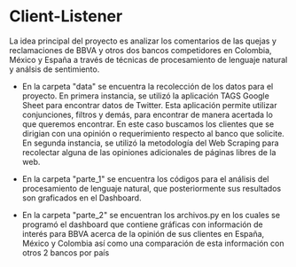 # Client-Listener

La idea principal del proyecto es analizar los comentarios de las quejas y reclamaciones de BBVA y otros dos bancos competidores en Colombia, México y España a través de técnicas de procesamiento de lenguaje natural y análsis de sentimiento.

- En la carpeta "data" se encuentra la recolección de los datos para el proyecto. En  primera instancia, se utilizó la aplicación TAGS Google Sheet para encontrar datos de Twitter. Esta aplicación permite utilizar conjunciones, filtros y demás, para encontrar de manera acertada lo que queremos encontrar. En este caso buscamos los clientes que se dirigian con una opinión o requerimiento respecto al banco que solicite. En segunda instancia, se utilizó la metodología del Web Scraping para recolectar alguna de las opiniones adicionales de páginas libres de la web.

- En la carpeta "parte_1" se encuentra los códigos para el análisis del procesamiento de lenguaje natural, que posteriormente sus resultados son graficados en el Dashboard.

- En la carpeta "parte_2" se encuentran los archivos.py en los cuales se programó el dashboard que contiene gráficas con información de interés para BBVA acerca de la opinión de sus clientes en España, México y Colombia así como una comparación de esta información con otros 2 bancos por país


